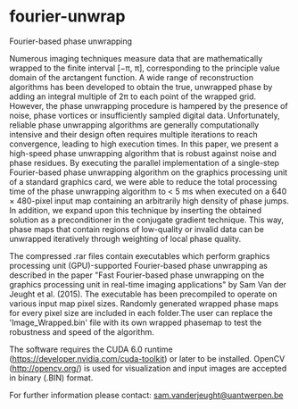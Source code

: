 # fourier-unwrap
Fourier-based phase unwrapping 

Numerous imaging techniques measure data that are mathematically wrapped to the finite interval [−π, π], corresponding to the principle value domain of the arctangent function. A wide range of reconstruction algorithms has been developed to obtain the true, unwrapped phase by adding an integral multiple of 2π to each point of the wrapped grid. However, the phase unwrapping procedure is hampered by the presence of noise, phase vortices or insufficiently sampled digital data. Unfortunately, reliable phase unwrapping algorithms are generally computationally intensive and their design often requires multiple iterations to reach convergence, leading to high execution times. In this paper, we present a high-speed phase unwrapping algorithm that is robust against noise and phase residues. By executing the parallel implementation of a single-step Fourier-based phase unwrapping algorithm on the graphics processing unit of a standard graphics card, we were able to reduce the total processing time of the phase unwrapping algorithm to < 5 ms when executed on a 640 × 480-pixel input map containing an arbitrarily high density of phase jumps. In addition, we expand upon this technique by inserting the obtained solution as a preconditioner in the conjugate gradient technique. This way, phase maps that contain regions of low-quality or invalid data can be unwrapped iteratively through weighting of local phase quality.

The compressed .rar files contain executables which perform graphics processing unit (GPU)-supported Fourier-based phase unwrapping as described in the paper "Fast Fourier-based phase unwrapping on the graphics processing unit in real-time imaging applications" by Sam Van der Jeught et al. (2015). The executable has been precompiled to operate on various input map pixel sizes. Randomly generated wrapped phase maps for every pixel size are included in each folder.The user can replace the 'Image_Wrapped.bin' file with its own wrapped phasemap to test the robustness and speed of the algorithm.

The software requires the CUDA 6.0 runtime (https://developer.nvidia.com/cuda-toolkit) or later to be installed. OpenCV (http://opencv.org/) is used for visualization and input images are accepted in binary (.BIN) format.

For further information please contact: sam.vanderjeught@uantwerpen.be
